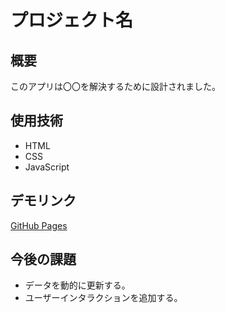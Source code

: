 # プロジェクト名
## 概要
このアプリは〇〇を解決するために設計されました。

## 使用技術
- HTML
- CSS
- JavaScript

## デモリンク
[GitHub Pages](https://nfig-stack.github.io/nf/sample2.html)

## 今後の課題
- データを動的に更新する。
- ユーザーインタラクションを追加する。
